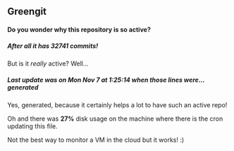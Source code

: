 ## Greengit

#### Do you wonder why this repository is so active?

##### After all it has 32741 commits!

But is it *really* active? Well...

##### Last update was on Mon Nov 7 at 1:25:14 when those lines were... generated

Yes, generated, because it certainly helps a lot to have such an active repo!

Oh and there was **27%** disk usage on the machine
where there is the cron updating this file.

Not the best way to monitor a VM in the cloud but it works! :)
